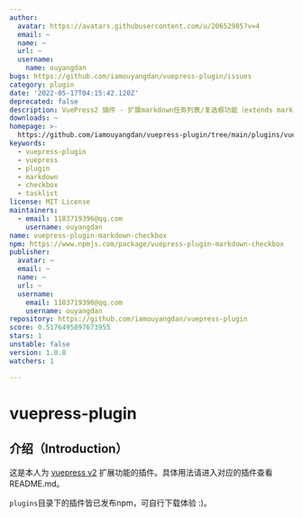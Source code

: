 ```yaml
---
author:
  avatar: https://avatars.githubusercontent.com/u/20652985?v=4
  email: ~
  name: ~
  url: ~
  username:
    name: ouyangdan
bugs: https://github.com/iamouyangdan/vuepress-plugin/issues
category: plugin
date: '2022-05-17T04:15:42.120Z'
deprecated: false
description: VuePress2 插件 - 扩展markdown任务列表/复选框功能（extends markdown checkbox or tasklist）
downloads: ~
homepage: >-
  https://github.com/iamouyangdan/vuepress-plugin/tree/main/plugins/vuepress-plugin-markdown-checkbox#readme
keywords:
  - vuepress-plugin
  - vuepress
  - plugin
  - markdown
  - checkbox
  - tasklist
license: MIT License
maintainers:
  - email: 1183719396@qq.com
    username: ouyangdan
name: vuepress-plugin-markdown-checkbox
npm: https://www.npmjs.com/package/vuepress-plugin-markdown-checkbox
publisher:
  avatar: ~
  email: ~
  name: ~
  url: ~
  username:
    email: 1183719396@qq.com
    username: ouyangdan
repository: https://github.com/iamouyangdan/vuepress-plugin
score: 0.5176495897673955
stars: 1
unstable: false
version: 1.0.8
watchers: 1

---
```


# vuepress-plugin

## 介绍（Introduction）

这是本人为 [vuepress v2](https://v2.vuepress.vuejs.org/zh/guide/) 扩展功能的插件。具体用法请进入对应的插件查看README.md。

`plugins`目录下的插件皆已发布npm，可自行下载体验 :)。